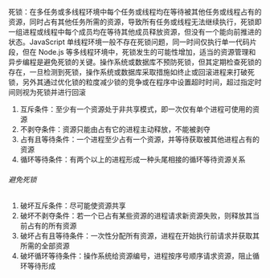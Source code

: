 死锁：在多任务或多线程环境中每个任务或线程均在等待被其他任务或线程占有的资源，同时占有其他任务所需的资源，导致所有任务或线程无法继续执行，死锁即一组进程或线程中每个成员均在等待其他成员释放资源，但没有一个能向前推进的状态。JavaScript 单线程环境一般不存在死锁问题，同一时间仅执行单一代码片段，但在 Node.js 等多线程环境中，死锁发生的可能性增加，适当的资源管理和异步编程是避免死锁的关键。操作系统或数据库不预防死锁，但其定期检查死锁的存在，一旦检测到死锁，操作系统或数据库采取措施如终止或回滚进程来打破死锁，另外其通过优化锁的粒度减少锁的竞争或在程序中设置超时时间，超过指定时间则视为死锁并进行回滚

1. 互斥条件：至少有一个资源处于非共享模式，即一次仅有单个进程可使用的资源
2. 不剥夺条件：资源只能由占有它的进程主动释放，不能被剥夺
3. 占有且等待条件：一个进程至少占有一个资源，并等待获取被其他进程占有的资源
4. 循环等待条件：有两个以上的进程形成一种头尾相接的循环等待资源关系

###### 避免死锁

1. 破坏互斥条件：尽可能使资源共享
2. 破坏不剥夺条件：若一个已占有某些资源的进程请求新资源失败，则释放其当前占有的所有资源
3. 破坏占有且等待条件：一次性分配所有资源，进程在开始执行前请求并获取其所需的全部资源
4. 破坏循环等待条件：操作系统给资源编号，进程按序号顺序请求资源，阻止循环等待形成

